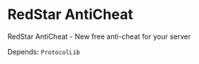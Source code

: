 # RedStar AntiCheat
RedStar AntiCheat - New free anti-cheat for your server

Depends:
```ProtocolLib```
